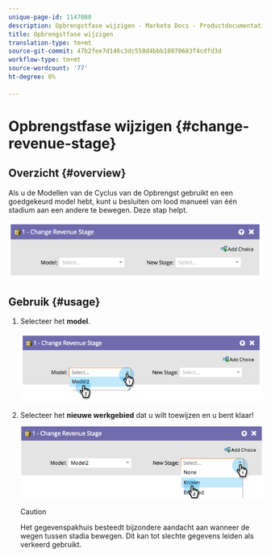 ```yaml
---
unique-page-id: 1147080
description: Opbrengstfase wijzigen - Marketo Docs - Productdocumentatie
title: Opbrengstfase wijzigen
translation-type: tm+mt
source-git-commit: 47b2fee7d146c3dc558d4bbb10070683f4cdfd3d
workflow-type: tm+mt
source-wordcount: '77'
ht-degree: 0%

---
```



# Opbrengstfase wijzigen {#change-revenue-stage}

## Overzicht {#overview}

Als u de Modellen van de Cyclus van de Opbrengst gebruikt en een goedgekeurd model hebt, kunt u besluiten om lood manueel van één stadium aan een andere te bewegen. Deze stap helpt.

![](assets/image2014-9-22-17-3a4-3a59.png)

## Gebruik {#usage}

1. Selecteer het **model**.

   ![](assets/image2014-9-22-17-3a5-3a4.png)

1. Selecteer het **nieuwe werkgebied** dat u wilt toewijzen en u bent klaar!

   ![](assets/image2014-9-22-17-5-8.png)

   >[!CAUTION]
   >
   >Het gegevenspakhuis besteedt bijzondere aandacht aan wanneer de wegen tussen stadia bewegen. Dit kan tot slechte gegevens leiden als verkeerd gebruikt.


